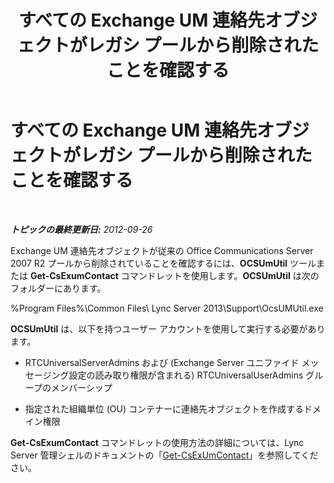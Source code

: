 ﻿---
title: すべての Exchange UM 連絡先オブジェクトがレガシ プールから削除されたことを確認する
TOCTitle: すべての Exchange UM 連絡先オブジェクトがレガシ プールから削除されたことを確認する
ms:assetid: 5a813169-0ed7-4f84-a242-ed2cd4ea5c43
ms:mtpsurl: https://technet.microsoft.com/ja-jp/library/JJ688068(v=OCS.15)
ms:contentKeyID: 49886971
ms.date: 05/19/2016
mtps_version: v=OCS.15
ms.translationtype: HT
---

# すべての Exchange UM 連絡先オブジェクトがレガシ プールから削除されたことを確認する

 

_**トピックの最終更新日:** 2012-09-26_

Exchange UM 連絡先オブジェクトが従来の Office Communications Server 2007 R2 プールから削除されていることを確認するには、**OCSUmUtil** ツールまたは **Get-CsExumContact** コマンドレットを使用します。**OCSUmUtil** は次のフォルダーにあります。

%Program Files%\\Common Files\\ Lync Server 2013\\Support\\OcsUMUtil.exe

**OCSUmUtil** は、以下を持つユーザー アカウントを使用して実行する必要があります。

  - RTCUniversalServerAdmins および (Exchange Server ユニファイド メッセージング設定の読み取り権限が含まれる) RTCUniversalUserAdmins グループのメンバーシップ

  - 指定された組織単位 (OU) コンテナーに連絡先オブジェクトを作成するドメイン権限

**Get-CsExumContact** コマンドレットの使用方法の詳細については、Lync Server 管理シェルのドキュメントの「[Get-CsExUmContact](get-csexumcontact.md)」を参照してください。

